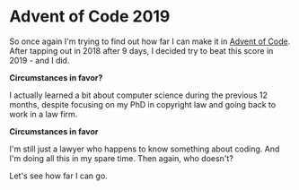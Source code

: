 # Advent of Code 2019

So once again I'm trying to find out how far I can make it in [Advent of Code](https://adventofcode.com/2019/). After tapping out in 2018 after 9 days, I decided try to beat this score in 2019 - and I did.

**Circumstances in favor?**

I actually learned a bit about computer science during the previous 12 months, despite focusing on my PhD in copyright law and going back to work in a law firm.

**Circumstances in favor**

I'm still just a lawyer who happens to know something about coding. And I'm doing all this in my spare time. Then again, who doesn't?

Let's see how far I can go.
